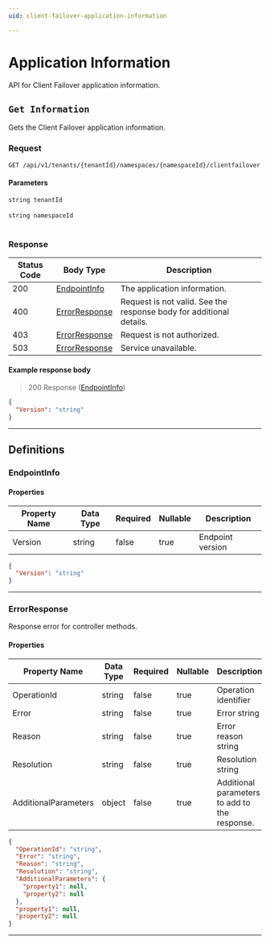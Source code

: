 ```yaml
---
uid: client-failover-application-information

---
```


# Application Information
API for Client Failover application information.

## `Get Information`

<a id="opIdApplicationInformation_Get Information"></a>

Gets the Client Failover application information.

<h3>Request</h3>

```text 
GET /api/v1/tenants/{tenantId}/namespaces/{namespaceId}/clientfailover
```

<h4>Parameters</h4>

`string tenantId`
<br/><br/>`string namespaceId`
<br/><br/>

<h3>Response</h3>

|Status Code|Body Type|Description|
|---|---|---|
|200|[EndpointInfo](#schemaendpointinfo)|The application information.|
|400|[ErrorResponse](#schemaerrorresponse)|Request is not valid. See the response body for additional details.|
|403|[ErrorResponse](#schemaerrorresponse)|Request is not authorized.|
|503|[ErrorResponse](#schemaerrorresponse)|Service unavailable.|

<h4>Example response body</h4>

> 200 Response ([EndpointInfo](#schemaendpointinfo))

```json
{
  "Version": "string"
}
```

---
## Definitions

### EndpointInfo

<a id="schemaendpointinfo"></a>
<a id="schema_EndpointInfo"></a>
<a id="tocSendpointinfo"></a>
<a id="tocsendpointinfo"></a>

<h4>Properties</h4>

|Property Name|Data Type|Required|Nullable|Description|
|---|---|---|---|---|
|Version|string|false|true|Endpoint version|

```json
{
  "Version": "string"
}

```

---

### ErrorResponse

<a id="schemaerrorresponse"></a>
<a id="schema_ErrorResponse"></a>
<a id="tocSerrorresponse"></a>
<a id="tocserrorresponse"></a>

Response error for controller methods.

<h4>Properties</h4>

|Property Name|Data Type|Required|Nullable|Description|
|---|---|---|---|---|
|OperationId|string|false|true|Operation identifier|
|Error|string|false|true|Error string|
|Reason|string|false|true|Error reason string|
|Resolution|string|false|true|Resolution string|
|AdditionalParameters|object|false|true|Additional parameters to add to the response.|

```json
{
  "OperationId": "string",
  "Error": "string",
  "Reason": "string",
  "Resolution": "string",
  "AdditionalParameters": {
    "property1": null,
    "property2": null
  },
  "property1": null,
  "property2": null
}

```

---


